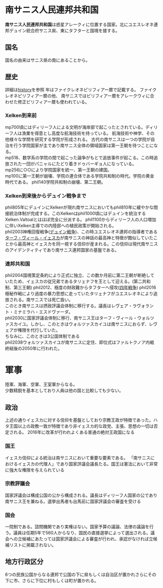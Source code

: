 # 南サニス人民連邦共和国
**南サニス人民連邦共和国**は惑星アレークィに位置する国家。北にユエスレオネ連邦デュイン統合府サニス県、東にタフターと国境を接する。
## 国名
国名の由来はサニス県の南にあることから。
## 歴史
詳細は[history]()を参照
年はファイクレオネピリフィアー暦で記載する。
ファイクレオネピリフィアー暦の他、  南サニスではピリフィアー暦をアレークウィに合わせた修正ピリフィアー暦も使われている。
### Xelken到来前
mp700頃にはディリーフ人による文明が海岸部で起こったとされている。ディリーフ人は漁業を得意とし高度な航海技術を持っている。
航海技術や神学、その他様々な学問を研究する学院が形成される。
古代の南サニスは一つの学院が自治を行う学院国家が主であり南サニス全体の領域国家は第一王朝を待つことになる。  
mp518、数学系の学院の間で起こった論争がもとで追放事件が起こる。この時追放された一団がパニャルにたどり着きドゥバーギョ人になっている。  
mp256に○○により学院国家を統一、第一王朝の建国。  
mp100に第一王朝が崩壊、学院の連合体である学院共和制の時代。学院の黄金時代である。
phil140学院共和制の崩壊、第二王朝。
### Xelken到来後からデュイン戦争まで  
phil805年にデュインにXelkenが現れ南サニスにおいてもphil810年に緩やかな間接統治体制が完成する。このXelkenはphil1000頃にはデュインを統治するXelken.Valtoalとはほぼ完全に分派する。
phil1100からディリーフ人の人口増加に伴いXelken主導での内陸部への植民政策が開始される。  
phil2003神権回復戦争([デュイン戦争]())、この時ユエスレオネ連邦の指導者である[ターフ・ヴィール・イェスカ](https://sites.google.com/site/jurliyuuri/you-li-ren-ming-lu/tarf-virl-jeska)が南サニスの神話の最高神と特徴が酷似していたことから最高神とイェスカを同一視する信仰が産まれる。この信仰は現代南サニスのアイデンティティであり南サニス連邦国家の基盤である。    
### 連邦共和国
phil2004国境策定条約により正式に独立、この数か月前に第二王朝が断絶していたため、イェスカの従兄弟であるタリェナフを王として迎える。(第二共和制、第三王朝) 
phil2012、極度の財政難からタフターへ侵攻([四年戦争](http://www.jurliyuuri.info/w/index.php?curid=578)) 
phil2016極秘作戦により過度の暴力思想に走っていたタリェナフがユエスレオネにより追放される。南サニスでは死亡扱い。  
このとき南サニスは摂政評議会体制に移行する。議長はレヴェア・ラヴォラント・ミナミラハ・エスドヴァーダ。  
phil2030に国家評議会体制に移行、南サニス王はターフ・ヴィール・ウォルツァスカイユ。しかし、このときはウォルツァスカイユは南サニスにおらず、レヴェアが権限を代行していた。  
ちなみに、このときは3公国体制である  
phil2038ウォルツァスカイユが南サニスに定住、即位式はファルトクノア内戦終結後の2050年に行われた。  
# 軍事
陸軍、海軍、空軍、王室軍からなる。  
少数精鋭を基本としており人員は他の国と比較しても少ない。
## 政治
上述の通りイェスカに対する信仰を基盤としており宗教王政が特徴であった。ハタ王国以上の政教一致が特徴であり非イェスカ的な政党、主張、思想の一切は否定される。
2016年に改革が行われよくある普通の絶対王政国になる
### 国王
イェスカ信仰による統治は南サニスにおいて重要な要素である。
「南サニスにおけるイェスカの代理人」であり国家評議会議長たる。国王は憲法において非常に強大な権限を与えられている  
### 宗教評議会
国家評議会は構成公国の公から構成される。議長はディリーフ人国家の公であり南サニス王を兼ねる。選挙出馬者も出馬前に国家評議会の審査を受ける  
### 国会
一院制である。諮問機関であり実権はない。国家予算の議論、法律の議論を行う。議員は任期5年で560人からなり、国民の直接選挙によって選出される。議会への立候補にあたっては国家評議会による審査が行われ、承認がなければ立候補リストに掲載されない。  
## 地方行政区分
6つの民族公国からなる連邦で公国の下に県もしくは自治区が置かれさらにその下に市、さらに下位に村もしくは町が置かれる。